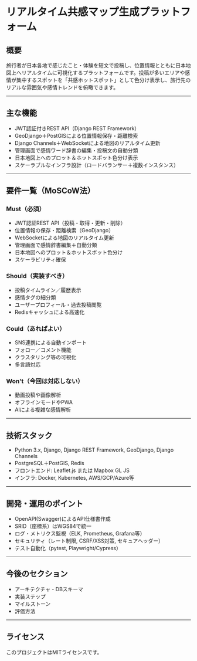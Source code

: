 # リアルタイム共感マップ生成プラットフォーム

## 概要

旅行者が日本各地で感じたこと・体験を短文で投稿し、位置情報とともに日本地図上へリアルタイムに可視化するプラットフォームです。投稿が多いエリアや感情が集中するスポットを「共感ホットスポット」として色分け表示し、旅行先のリアルな雰囲気や感情トレンドを俯瞰できます。

---

## 主な機能

- JWT認証付きREST API（Django REST Framework）
- GeoDjango＋PostGISによる位置情報保存・距離検索
- Django Channels＋WebSocketによる地図のリアルタイム更新
- 管理画面で感情ワード辞書の編集・投稿文の自動分類
- 日本地図上へのプロット＆ホットスポット色分け表示
- スケーラブルなインフラ設計（ロードバランサー＋複数インスタンス）

---

## 要件一覧（MoSCoW法）

### Must（必須）
- JWT認証REST API（投稿・取得・更新・削除）
- 位置情報の保存・距離検索（GeoDjango）
- WebSocketによる地図のリアルタイム更新
- 管理画面で感情辞書編集＋自動分類
- 日本地図へのプロット＆ホットスポット色分け
- スケーラビリティ確保

### Should（実装すべき）
- 投稿タイムライン／履歴表示
- 感情タグの細分類
- ユーザープロフィール・過去投稿閲覧
- Redisキャッシュによる高速化

### Could（あればよい）
- SNS連携による自動インポート
- フォロー／コメント機能
- クラスタリング等の可視化
- 多言語対応

### Won't（今回は対応しない）
- 動画投稿や画像解析
- オフラインモードやPWA
- AIによる複雑な感情解析

---

## 技術スタック

- Python 3.x, Django, Django REST Framework, GeoDjango, Django Channels
- PostgreSQL＋PostGIS, Redis
- フロントエンド: Leaflet.js または Mapbox GL JS
- インフラ: Docker, Kubernetes, AWS/GCP/Azure等

---

## 開発・運用のポイント

- OpenAPI(Swagger)によるAPI仕様書作成
- SRID（座標系）はWGS84で統一
- ログ・メトリクス監視（ELK, Prometheus, Grafana等）
- セキュリティ（レート制限, CSRF/XSS対策, セキュアヘッダー）
- テスト自動化（pytest, Playwright/Cypress）

---

## 今後のセクション

- アーキテクチャ・DBスキーマ
- 実装ステップ
- マイルストーン
- 評価方法

---

## ライセンス

このプロジェクトはMITライセンスです。
